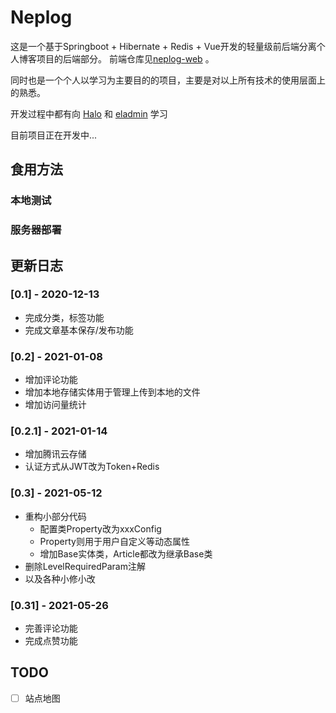 # Neplog

这是一个基于Springboot + Hibernate + Redis + Vue开发的轻量级前后端分离个人博客项目的后端部分。
前端仓库见[neplog-web](https://github.com/Uzemiu/neplog-web) 。

同时也是一个个人以学习为主要目的的项目，主要是对以上所有技术的使用层面上的熟悉。

开发过程中都有向 
[Halo](https://github.com/halo-dev/halo) 和 
[eladmin](https://github.com/elunez/eladmin) 学习

目前项目正在开发中...




## 食用方法

### 本地测试

### 服务器部署




## 更新日志

### [0.1] - 2020-12-13

- 完成分类，标签功能
- 完成文章基本保存/发布功能 

### [0.2] - 2021-01-08

- 增加评论功能
- 增加本地存储实体用于管理上传到本地的文件
- 增加访问量统计

### [0.2.1] - 2021-01-14

- 增加腾讯云存储
- 认证方式从JWT改为Token+Redis

### [0.3] - 2021-05-12

- 重构小部分代码
    - 配置类Property改为xxxConfig
    - Property则用于用户自定义等动态属性
	- 增加Base实体类，Article都改为继承Base类
- 删除LevelRequiredParam注解
- 以及各种小修小改

### [0.31] - 2021-05-26

- 完善评论功能
- 完成点赞功能

## TODO

- [ ] 站点地图